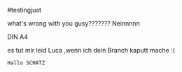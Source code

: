 #testingjust


what's wrong with you gusy???????
Neinnnnn

DIN A4

es tut mir leid Luca ,wenn ich dein Branch kaputt mache :(


    Hallo SCHATZ